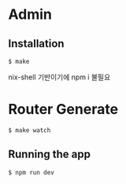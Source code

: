 # Admin

## Installation

```
$ make
``` 
nix-shell 기반이기에 npm i 불필요

# Router Generate
```
$ make watch
``` 

## Running the app
```
$ npm run dev
```

